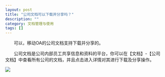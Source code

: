 ```yaml
---
layout: post
title: "公司文档可以下载并分享吗？"
description: ""
category: 文档管理与使用
tags: []
---
```

&#160; &#160; &#160; &#160;可以，移动OA的公司文档支持下载并分享的。

&#160; &#160; &#160; &#160;公司文档是公司内部员工共享信息和资料的平台，你可以在【文档】-【公司文档】中查看所有公司的文档，并且点击进入详情对其进行下载及分享操作。

![](../../../oahelps_img/wendang_1.png)